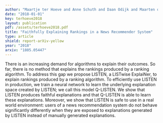 ```yaml
---
author: "Maartje ter Hoeve and Anne Schuth and Daan Odijk and Maarten de Rijke"
date: "2018-01-01"
key: terhoeve2018
layout: publication
pdf: /assets/terhoeve2018.pdf
title: "Faithfully Explaining Rankings in a News Recommender System"
type: article
shield: report-arXiv-yellow
year: "2018"
arxiv: "1805.05447"
---
```


There is an increasing demand for algorithms to explain their outcomes. So far, there is no method that explains the
rankings produced by a ranking algorithm. To address this gap we propose LISTEN, a LISTwise ExplaiNer, to explain
rankings produced by a ranking algorithm. To efficiently use LISTEN in production, we train a neural network to learn
the underlying explanation space created by LISTEN; we call this model Q-LISTEN. We show that LISTEN produces faithful
explanations and that Q-LISTEN is able to learn these explanations. Moreover, we show that LISTEN is safe to use in a
real world environment: users of a news recommendation system do not behave significantly differently when they are
exposed to explanations generated by LISTEN instead of manually generated explanations.
